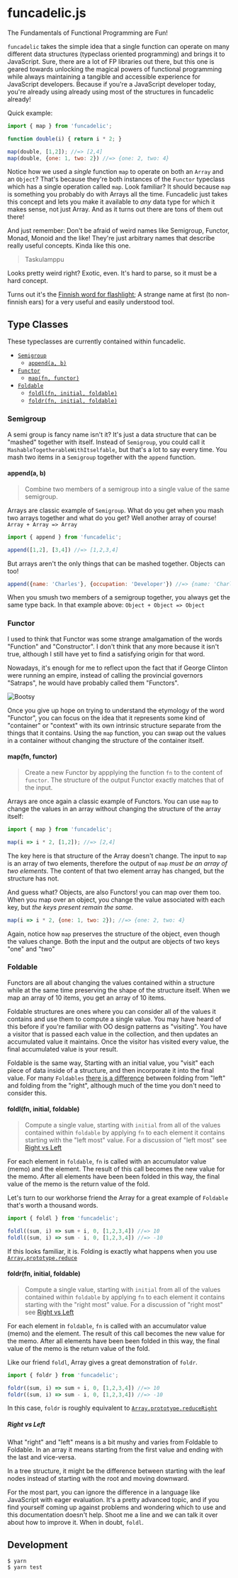 # funcadelic.js

The Fundamentals of Functional Programming are Fun!


`funcadelic` takes the simple idea that a single function can operate on many
different data structures (typeclass oriented programming) and brings
it to JavaScript. Sure, there are a lot of FP libraries out there, but
this one is geared towards unlocking the magical powers of functional
programming while always maintaining a tangible and accessible
experience for JavaScript developers. Because if you're a JavaScript
developer today, you're already using already using most of the
structures in funcadelic already!

Quick example:

``` javascript
import { map } from 'funcadelic';

function double(i) { return i * 2; }

map(double, [1,2]); //=> [2,4]
map(double, {one: 1, two: 2}) //=> {one: 2, two: 4}
```

Notice how we used a _single_ function `map` to operate on both an
`Array` and an `Object`? That's because they're both instances of
the `Functor` typeclass which has a single operation called
`map`. Look familiar? It should because `map` is something you
probably do with Arrays all the time. Funcadelic just takes
this concept and lets you make it available to _any_ data type for
which it makes sense, not just Array. And as it turns out there are
tons of them out there!

And just remember: Don't be afraid of weird names like
Semigroup, Functor, Monad, Monoid and the like! They're just arbitrary
names that describe really useful concepts. Kinda like this one.

>
> Taskulamppu
>

Looks pretty weird right? Exotic, even. It's hard to parse, so it must
be a hard concept.

Turns out it's the [Finnish word for
flashlight](http://en.bab.la/dictionary/finnish-english/taskulamppu);
A strange name at first (to non-finnish ears) for a very useful and
easily understood tool.

## Type Classes

These typeclasses are currently contained within funcadelic.

* [`Semigroup`](#semigroup)
  + [`append(a, b)`](#appenda-b)
* [`Functor`](#functor)
  + [`map(fn, functor)`](#mapfn-functor)
* [`Foldable`](#foldable)
  + [`foldl(fn, initial, foldable)`](#foldlfn-initial-foldable)
  + [`foldr(fn, initial, foldable)`](#foldrfn-initial-foldable)


### Semigroup

A semi group is fancy name isn't it? It's just a data structure that
can be "mashed" together with itself. Instead of `Semigroup`, you
could call it `MashableTogetherableWithItselfable`, but that's a lot
to say every time. You mash two items in a `Semigroup` together with
the `append` function.

#### append(a, b)

> Combine two members of a semigroup into a single value of the same
> semigroup.

Arrays are classic example of `Semigroup`. What do you get when you
mash two arrays together and what do you get? Well another array of
course! `Array + Array => Array`

``` javascript
import { append } from 'funcadelic';

append([1,2], [3,4]) //=> [1,2,3,4]

```

But arrays aren't the only things that can be mashed together. Objects
can too!

``` javascript
append({name: 'Charles'}, {occupation: 'Developer'}) //=> {name: 'Charles', occupation: 'Developer'}
```

When you smush two members of a semigroup together, you always get the
same type back. In that example above: `Object + Object => Object`


### Functor

I used to think that Functor was some strange amalgamation of the words
"Function" and "Constructor". I don't think that any more because it
isn't true, although I still have yet to find a satisfying origin for
that word.

Nowadays, it's enough for me to reflect upon the fact that if George
Clinton were running an empire, instead of calling the provincial
governors "Satraps", he would have probably called them "Functors".

![Bootsy](bootsy.jpg)

Once you give up hope on trying to understand the etymology of the
word "Functor", you can focus on the idea that it represents some
kind of "container" or "context" with its own intrinsic structure
separate from the things that it contains. Using the `map` function,
you can swap out the values in a container without changing the
structure of the container itself.

#### map(fn, functor)

> Create a new Functor by appplying the function `fn` to the content
> of `functor`. The structure of the output Functor exactly matches
> that of the input.

Arrays are once again a classic example of Functors. You can use `map`
to change the values in an array without changing the structure of the
array itself:

``` javascript
import { map } from 'funcadelic';

map(i => i * 2, [1,2]); //=> [2,4]
```

The key here is that structure of the Array doesn't change. The input
to `map` is an array of two elements, therefore the output of `map`
_must be an array of two elements_. The content of that two element
array has changed, but the structure has not.

And guess what? Objects, are also Functors! you can map over
them too. When you map over an object, you change the value associated
with each key, but _the keys present remain the same_.

``` javascript
map(i => i * 2, {one: 1, two: 2}); //=> {one: 2, two: 4}
```

Again, notice how `map` preserves the structure of the object, even
though the values change. Both the input and the output are objects of
two keys "one" and "two"

### Foldable

Functors are all about changing the values contained within a
structure while at the same time preserving the shape of the structure
itself. When we map an array of 10 items, you get an array of 10
items.

Foldable structures are ones where you can consider all of the values it
contains and use them to compute a single value. You may have heard of
this before if you're familiar with OO design patterns as "visiting".
You have a visitor that is passed each value in the collection, and
then updates an accumulated value it maintains. Once the visitor has
visited every value, the final accumulated value is your result.

Foldable is the same way, Starting with an initial value, you "visit"
each piece of data inside of a structure, and then incorporate it into
the final value. For many `Foldables` [there is a
difference](#right-vs-left) between folding from "left" and folding
from the "right", although much of the time you don't need to consider
this.

#### foldl(fn, initial, foldable)

> Compute a single value, starting with `initial` from all of the
> values contained within `foldable` by applying `fn` to each element
> it contains starting with the "left most" value. For a discussion of
> "left most" see [Right vs Left](#right-vs-left)

For each element in `foldable`, `fn` is called with an accumulator
value (memo) and the element. The result of this call becomes the new
value for the memo. After all elements have been been folded in this way,
the final value of the memo is the return value of the fold.

Let's turn to our workhorse friend the Array for a great example of
`Foldable` that's worth a thousand words.

``` javascript
import { foldl } from 'funcadelic';

foldl((sum, i) => sum + i, 0, [1,2,3,4]) //=> 10
foldl((sum, i) => sum - i, 0, [1,2,3,4]) //=> -10
```

If this looks familiar, it is. Folding is exactly what happens when
you use
[`Array.prototype.reduce`](https://developer.mozilla.org/en-US/docs/Web/JavaScript/Reference/Global_Objects/Array/Reduce)

#### foldr(fn, initial, foldable)

> Compute a single value, starting with `initial` from all of the
> values contained within `foldable` by applying `fn` to each element
> it contains starting with the "right most" value. For a discussion of
> "right most" see [Right vs Left](#right-vs-left)

For each element in `foldable`, `fn` is called with an accumulator
value (memo) and the element. The result of this call becomes the new
value for the memo. After all elements have been been folded in this way,
the final value of the memo is the return value of the fold.

Like our friend `foldl`, Array gives a great demonstration of `foldr`.

``` javascript
import { foldr } from 'funcadelic';

foldr((sum, i) => sum + i, 0, [1,2,3,4]) //=> 10
foldr((sum, i) => sum - i, 0, [1,2,3,4]) //=> -10
```

In this case, `foldr` is roughly equivalent to
[`Array.prototype.reduceRight`](https://developer.mozilla.org/en-US/docs/Web/JavaScript/Reference/Global_Objects/Array/ReduceRight)

##### Right vs Left

What "right" and "left" means is a bit mushy and varies from Foldable
to Foldable. In an array it means starting from the first value and
ending with the last and vice-versa.

In a tree structure, it might be the difference between starting with
the leaf nodes instead of starting with the root and moving downward.

For the most part, you can ignore the difference in a language like
JavaScript with eager evaluation. It's a pretty advanced topic, and if
you find yourself coming up against problems and wondering which to
use and this documentation doesn't help. Shoot me a line and we can
talk it over about how to improve it. When in doubt, `foldl`.

## Development

```
$ yarn
$ yarn test
```
